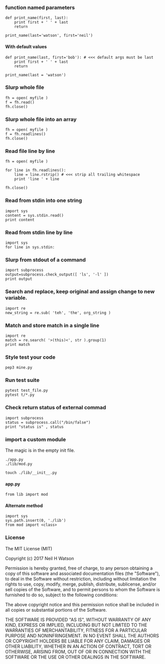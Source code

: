 ### function named parameters

    def print_name(first, last):
        print first + ' ' + last
        return

    print_name(last='watson', first='neil')

#### With default values

    def print_name(last, first='bob'): # <<< default args must be last
        print first + ' ' + last
        return

    print_name(last = 'watson')

### Slurp whole file

    fh = open( myfile )
    f = fh.read()
    fh.close()

### Slurp whole file into an array

    fh = open( myfile )
    f = fh.readlines()
    fh.close()

### Read file line by line

    fh = open( myfile )

    for line in fh.readlines():
        line = line.rstrip() # <<< strip all trailing whitespace
        print 'line ' + line

    fh.close()

### Read from stdin into one string

    import sys
    content = sys.stdin.read()
    print content

### Read from stdin line by line

    import sys
    for line in sys.stdin:
    
###  Slurp from stdout of a command

    import subprocess
    output=subprocess.check_output([ 'ls', '-l' ])
    print output
    
### Search and replace, keep original and assign change to new variable.

    import re
    new_string = re.sub( 'teh', 'the', org_string )

### Match and store match in a single line

    import re
    match = re.search( '>(this)<', str ).group(1)
    print match

### Style test your code

    pep3 mine.py

### Run test suite

    pytest test_file.py
    pytest t/*.py

### Check return status of external commad

    import subprocess
    status = subprocess.call("/bin/false")
    print "status is" , status

### import a custom module

The magic is in the empty init file.

    ./app.py
    ./lib/mod.py

    touch ./lib/__init__.py

#### app.py

    from lib import mod

#### Alternate method

    import sys
    sys.path.insert(0, './lib')
    from mod import <class>

### License

The MIT License (MIT)

Copyright (c) 2017 Neil H Watson

Permission is hereby granted, free of charge, to any person obtaining a copy
of this software and associated documentation files (the "Software"), to deal
in the Software without restriction, including without limitation the rights
to use, copy, modify, merge, publish, distribute, sublicense, and/or sell
copies of the Software, and to permit persons to whom the Software is
furnished to do so, subject to the following conditions:

The above copyright notice and this permission notice shall be included in all
copies or substantial portions of the Software.

THE SOFTWARE IS PROVIDED "AS IS", WITHOUT WARRANTY OF ANY KIND, EXPRESS OR
IMPLIED, INCLUDING BUT NOT LIMITED TO THE WARRANTIES OF MERCHANTABILITY,
FITNESS FOR A PARTICULAR PURPOSE AND NONINFRINGEMENT. IN NO EVENT SHALL THE
AUTHORS OR COPYRIGHT HOLDERS BE LIABLE FOR ANY CLAIM, DAMAGES OR OTHER
LIABILITY, WHETHER IN AN ACTION OF CONTRACT, TORT OR OTHERWISE, ARISING FROM,
OUT OF OR IN CONNECTION WITH THE SOFTWARE OR THE USE OR OTHER DEALINGS IN THE
SOFTWARE.
